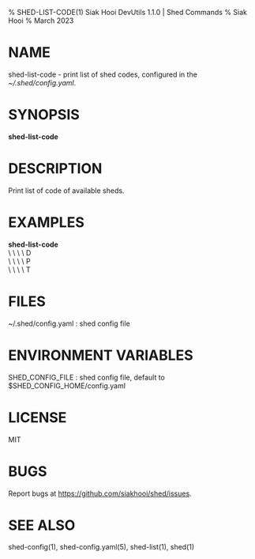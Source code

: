 % SHED-LIST-CODE(1) Siak Hooi DevUtils 1.1.0 | Shed Commands
% Siak Hooi
% March 2023

# NAME
shed-list-code - print list of shed codes, configured in the *~/.shed/config.yaml*.

# SYNOPSIS
**shed-list-code**

# DESCRIPTION
Print list of code of available sheds.

# EXAMPLES
**shed-list-code**\
\ \ \ \  D\
\ \ \ \  P\
\ \ \ \  T

# FILES
~/.shed/config.yaml
: shed config file

# ENVIRONMENT VARIABLES
SHED_CONFIG_FILE
: shed config file, default to $SHED_CONFIG_HOME/config.yaml

# LICENSE
MIT

# BUGS
Report bugs at https://github.com/siakhooi/shed/issues.

# SEE ALSO
shed-config(1), shed-config.yaml(5), shed-list(1), shed(1)
